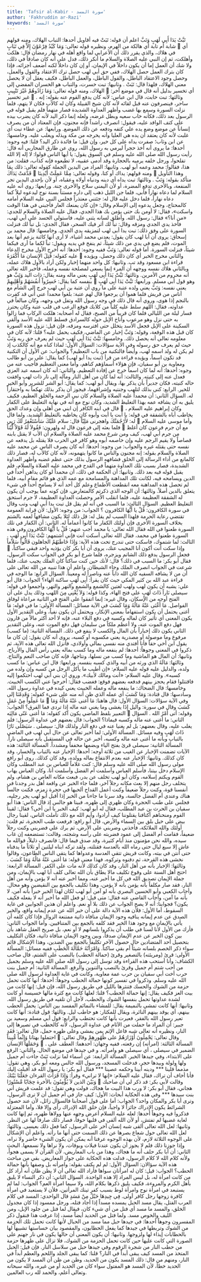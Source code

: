 ```yaml
---
title: 'Tafsir al-Kabir - سورة المسد'
author: 'Fakhruddin ar-Razi'
keywords: 'سورة المسد'
---
```


تَبَّتْ يَدَا أَبِي لَهَبٍ وَتَبَّ
اعلم أن قوله:
تَبَتْ
فيه أقاويل أحدها: التباب الهلاك، ومنه قولهم شابة أم تابة أي هالكة من الهرم، ونظيره قوله تعالى:
وَمَا كَيْدُ فِرْعَوْنَ إِلاَّ فِي تَبَابٍ

أي في هلاك، والذي يقرر ذلك أن الأعرابي لما واقع أهله في نهار رمضان قال: هلكت وأهلكت، ثم إن النبي عليه الصلاة والسلام ما أنكر ذلك، فدل على أنه كان صادقاً في ذلك، ولا شك أن العمل إما أن يكون داخلاً في الإيمان، أو إن كان داخلاً لكنه أضعف أجزائه، فإذا كان بترك العمل حصل الهلاك، ففي حق أبي لهب حصل ترك الاعتقاد والقول والعمل، وحصل وجود الاعتقاد الباطل، والقول الباطل، والعمل الباطل، فكيف يعقل أن لا يحصل معنى الهلاك، فلهذا قال:
تَبَتْ
.
وثانيها:
تبت خسرت، والتباب هو الخسران المفضي إلى الهلاك، ومنه قوله تعالى:
وَمَا زَادُوهُمْ غَيْرَ تَتْبِيبٍ

أي تخسير بدليل أنه قال في موضع آخر:
غير تخسير

.
وثالثها:
تبت خابت، قال ابن عباس: لأنه كان يدفع القوم عنه بقوله: إنه ساحر، فينصرفون عنه قبل لقائه لأنه كان شيخ القبيلة وكان له كالأب فكان لا يتهم، فلما نزلت السورة وسمع بها غضب وأظهر العداوة الشديدة فصار متهماً فلم يقبل قوله في الرسول بعد ذلك، فكأنه خاب سعيه وبطل غرضه، ولعله إنما ذكر اليد لأنه كان يضرب بيده على كتف الوافد عليه، فيقول: انصرف راشداً فإنه مجنون، فإن المعتاد أن من يصرف إنساناً عن موضع وضع يده علي كتفه ودفعه عن ذلك الموضع.
ورابعها:
عن عطاء تبت أي غلبت لأنه كان يعتقد أن يده هي العليا وأنه يخرجه من مكة ويذله ويغلب عليه.
وخامسها:
عن ابن وثاب؛ صفرت يداه على كل خير، وإن قيل: ما فائدة ذكر اليد؟ قلنا: فيه وجوه:
أحدها:
ما يروى أنه أخذ حجراً ليرمي به رسول الله، روي عن طارق المحاربي أنه قال: رأيت رسول الله صلى الله عليه وسلم في السوق يقول: يا أيها الناس قولوا: لا إله إلا الله تفلحوا، ورجل خلفه يرميه بالحجارة وقد أدمى عقبيه، لا تطيعوه فإنه كذاب، فقلت: من هذا، فقالوا: محمد وعمه أبو لهب.
وثانيها:
المراد من اليدين الجملة كقوله تعالى:
ذلك بِمَا قَدَّمَتْ يَدَاكَ

ومنه قولهم: يداك أو كتا، وقوله تعالى:
مِمَّا عَمِلَتْ أَيْدِينَا

وهذا التأويل متأكد بقوله:
وَتَبَّ
.
وثالثها:
تبت يداه أي دينه ودنياه أولاه وعقباه، أو لأن بإحدى اليدين تجر المنفعة، وبالأخرى تدفع المضرة، أو لأن اليمنى سلاح والأخرى جنة.
ورابعها:
روي أنه عليه السلام لما دعاه نهاراً فأبى، فلما جن الليل ذهب إلى داره مستناً بسنة نوح ليدعوه ليلاً كما دعاه نهاراً، فلما دخل عليه قال له: جئتني معتذراً فجلس النبي عليه السلام أمامه كالمحتاج، وجعل يدعوه إلى الإسلام وقال: «إن كان يمنعك العار فأجبني في هذا الوقت واسكت»، فقال: لا أومن بك حتى يؤمن بك هذا الجدي، فقال عليه الصلاة والسلام للجدي: «من أنا؟» فقال: رسول الله. وأطلق لسانه يثني عليه، فاستولى الحسد على أبي لهب، فأخذ يدي الجدي ومزقه وقال: تباً لك أثر فيك السحر، فقال الجدي: بل تباً لك فنزلت السورة على وفق ذلك: تبت يدا أبى لهب لتمزيقه يدي الجدي.
وخامسها:
قال محمد بن إسحاق: يروى أن أبا لهب كان يقول: يعدني محمد أشياء، لا أرى أنها كائنة يزعم أنها بعد الموت، فلم يضع في يدي من ذلك شيئاً، ثم ينفخ في يديه ويقول: تباً لكما ما أرى فيكما شيئاً، فنزلت السورة.
أما قوله تعالى:
وَتَبَّ
ففيه وجوه:
أحدها:
أنه أخرج الأول مخرج الدعاء عليه كقوله:
قُتِلَ الإنسان مَا أَكْفَرَهُ

والثاني مخرج الخبر أي كان ذلك وحصل، ويؤيده قراءة ابن مسعود وقد تب.
وثانيها:
كل واحد منهما إخبار ولكن أراد بالأول هلاك عمله، وبالثاني هلاك نفسه ووجهه أن المرء إنما يسعى لمصلحة نفسه وعمله، فأخبر الله تعالى أنه محروم من الأمرين.
وثالثها:
تَبَّتْ يَدَا أَبِى لَهَبٍ
يعني ماله ومنه يقال: ذات اليد
وَتَبَّ
هو بنفسه كما يقال:
خَسِرُواْ أَنفُسَهُمْ وَأَهْلِيهِمْ

وهو قول أبي مسلم.
ورابعها:
تَبَّتْ يَدَا أَبِى لَهَبٍ
يعني نفسه:
وَتَبَّ
يعني ولده عتبة على ما روي أن عتبة بن أبي لهب خرج إلى الشأم مع أناس من قريش فلما هموا أن يرجعوا قال لهم عتبة: بلغوا محمداً عني أني قد كفرت بالنجم إذا هوى، وروي أنه قال ذلك في وجه رسول الله وتفل في وجهه، وكان مبالغاً في عداوته، فقال: اللهم سلط عليه كلباً من كلابك فوقع الرعب في قلب عتبة وكان يحترز فسار ليلة من الليالي فلما كان قريباً من الصبح، فقال له أصحابه: هلكت الركاب فما زالوا به حتى نزل وهو مرعوب وأناخ الإبل حوله كالسرادق فسلط الله عليه الأسد وألقى السكينة على الإبل فجعل الأسد يتخلل حتى افترسه ومزقه، فإن قيل: نزول هذه السورة كان قبل هذه الوقعة، وقوله:
وَتَبَّ
إخبار عن الماضي، فكيف يحمل عليه؟ قلنا: لأنه كان في معلومه تعالى أنه يحصل ذلك.
وخامسها:
تَبَّتْ يَدَا أَبِى لَهَبٍ
حيث لم يعرف حق ربه
وَتَبَّ
حيث لم يعرف حق رسوله وفي الآية سؤالات:
السؤال الأول:
لماذا كناه مع أنه كالكذب إذ لم يكن له ولد اسمه لهب، وأيضاً فالتكنية من باب التعظيم؟ والجواب: عن الأول أن التكنية قد تكون اسماً، ويؤيده قراءة من قرأ (تبت يدا أبو لهب) كما يقال: علي بن أبو طالب ومعاوية بن أبو سفيان، فإن هؤلاء أسماؤهم كناهم، وأما معنى التعظيم فأجيب عنه من وجوه:
أحدها:
أنه لما كان اسماً خرج عن إفادة التعظيم.
والثاني:
أنه كان اسمه عبد العزي فعدل عنه إلى كنيته.
والثالث:
أنه لما كان من أهل النار ومآله إلى نار ذات لهب وافقت حاله كنيته، فكان جديراً بأن يذكر بها، ويقال أبو لهب: كما يقال: أبو الشر للشرير وأبو الخير للخير.
الرابع:
كنى بذلك لتلهب وجنتيه وإشراقهما، فيجوز أن يذكر بذلك تهكماً به واحتقاراً له.
السؤال الثاني:
أن محمداً عليه الصلاة والسلام كان نبي الرحمة والخلق العظيم، فكيف يليق به أن يشافه عمه بهذا التغليظ الشديد، وكان نوح مع أنه في نهاية التغليظ على الكفار قال في ابنه الكافر
إن ابني من أهلي وإن وعدك الحق

، وكان إبراهيم عليه السلام يخاطب أباه بالشفقة في قوله: يا أبت يا أبت وأبوه كان يخاطبه بالتغليظ الشديد، ولما قال له:
لأَرْجُمَنَّكَ واهجرنى مَلِيّاً
قال:
سلام عَلَيْكَ سَأَسْتَغْفِرُ لَكَ رَبِي

وأما موسى عليه السلام فلما بعثه إلى فرعون قال له ولهرون:
فَقُولاَ لَهُ قَوْلاً لَّيّناً

مع أن جرم فرعون كان أغلظ من جرم أبي لهب، كيف ومن شرع محمد عليه الصلاة والسلام أن الأب لا يقتل بابنه قصاصاً ولا يقيم الرجم عليه وإن خاصمه أبوه وهو كافر في الحرب فلا يقتله بل يدفعه عن نفسه حتى يقتله غيره والجواب: من وجوه:
أحدها:
أنه كان يصرف الناس عن محمد عليه الصلاة والسلام بقوله: إنه مجنون والناس ما كانوا يتهمونه، لأنه كان كالأب له، فصار ذلك كالمانع من أداء الرسالة إلى الخلق فشافهه الرسول بذلك حتى عظم غضبه وأظهر العداوة الشديدة، فصار بسبب تلك العداوة متهماً في القدح في محمد عليه الصلاة والسلام، فلم يقبل قوله فيه بعد ذلك.
وثانيها:
أن الحكمة في ذلك، أن محمداً لو كان يداهن أحداً في الدين ويسامحه فيه، لكانت تلك المداهنة والمسامحة مع عمه الذي هو قائم مقام أبيه، فلما لم تحصل هذه المداهنة معه انقطعت الأطماع وعلم كل أحد أنه لا يسامح أحداً في شيء يتعلق بالدين أصلاً.
وثالثها:
أن الوجه الذي ذكرتم كالمتعارض، فإن كونه عماً يوجب أن يكون له الشفقة العظيمة عليه، فلما انقلب الأمر وحصلت العداوة العظيمة، لا جرم استحق التغليظ العظيم.
السؤال الثالث:
ما السبب في أنه لم يقل قل تبت يدا أبى لهب وتب وقال في سورة الكافرون:
قُلْ يا أَيُّهَا الكافرون
؟
الجواب:
من وجوه:
الأول:
لأن قرابة العمومة تقتضي رعاية الحرمة فلهذا السبب لم يقل له: قل ذلك لئلا يكون مشافهاً لعمه بالشتم بخلاف السورة الأخرى فإن أولئك الكفار ما كانوا أعماماً له.
الثاني:
أن الكفار في تلك السورة طعنوا في الله فقال الله تعالى: يا محمد أجب عنهم:
قُلْ يا أَيُّهَا الكافرون
وفي هذه السورة طعنوا في محمد، فقال الله تعالى أسكت أنت فإني أشتمهم:
تَبَّتْ يَدَا أَبِى لَهَبٍ
.
الثالث:
لما شتموك، فاسكت حتى تندرج تحت هذه الآية:
وَإِذَا خَاطَبَهُمُ الجاهلون قَالُواْ سَلاَماً

وإذا سكت أنت أكون أنا المجيب عنك، يروى أن أبا بكر كان يؤذيه واحد فبقي ساكتاً، فجعل الرسول يدفع ذلك الشاتم ويزجره، فلما شرع أبو بكر في الجواب سكت الرسول، فقال أبو بكر: ما السبب في ذلك؟ قال: لأنك حين كنت ساكتاً كان الملك يجيب عنك، فلما شرعت في الجواب انصرف الملك وجاء الشيطان.
واعلم أن هذا تنبيه من الله تعالى على أن من لا يشافه السفيه كان الله ذاباً عنه وناصراً له ومعيناً.
السؤال الرابع:
ما الوجه في قراءة عبد الله بن كثير المكي حيث كان يقرأ:
أَبِى لَهَبٍ
ساكنة الهاء؟
الجواب: قال أبو علي: يشبه أن يكون لهب ولهب لغتين كالشمع والشمع والنهر والنهر، وأجمعوا في قوله:
سيصلى نَاراً ذَاتَ لَهَبٍ
على فتح الهاء، وكذا قوله:
وَلاَ يُغْنِى مِنَ اللهب
وذلك يدل على أن الفتح أوجه من الإسكان، وقال غيره: إنما اتفقوا على الفتح في الثانية مراعاة لوفاق الفواصل.
مَا أَغْنَى عَنْهُ مَالُهُ وَمَا كَسَبَ
في الآية مسائل:
المسألة الأولى:
ما في قوله:
مَا أغنى
يحتمل أن يكون استفهاماً بمعنى الإنكار، ويحتمل أن يكون نفياً، وعلى التقدير الأول يكون المعنى أي تأثير كان لماله وكسبه في دفع البلاء عنه، فإنه لا أحد أكثر مالاً من قارون فهل دفع الموت عنه، ولا أعظم ملكاً من سليمان فهل دفع الموت عنه، وعلى التقدير الثاني يكون ذلك إخباراً بأن المال والكسب لا ينفع في ذلك.
المسألة الثانية:
(ما كسب) مرفوع وما موصولة أو مصدرية يعني مكسوبه أو كسبه، يروى أنه كان يقول: إن كان ما يقول ابن أخي حقاً فأنا أفتدي منه نفسي بمالي وأولادي، فأنزل الله تعالى هذه الآية، ثم ذكروا في المعنى وجوهاً: أحدها: لم ينفعه ماله وما كسب بماله يعني رأس المال والأرباح.
وثانيها:
أن المال هو الماشية وما كسب من نسلها، ونتاجها، فإنه كان صاحب النعم والنتاج.
وثالثها:
مَالَهُ
الذي ورثه من أبيه والذي كسبه بنفسه.
ورابعها:
قال ابن عباس:
ما كسب
ولده، والدليل عليه قوله عليه السلام: «إن أطيب ما يأكل الرجل من كسبه وإن ولده من كسبه».
وقال عليه السلام:
«أنت ومالك لأبيك».
وروي أن بني أبي لهب احتكموا إليه فاقتتلوا فقام يحجز بينهم فدفعه بعضهم فوقع:
فغضب فقال: أخرجوا عني الكسب الخبيث.
وخامسها:
قال الضحاك: ما ينفعه ماله وعمله الخبيث يعني كيده في عداوة رسول الله.
وسادسها:
قال قتادة:
وَمَا كَسَبَ
أي عمله الذي ظن أنه منه على شيء كقوله:
وَقَدِمْنَا إلى مَا عَمِلُواْ مِنْ عَمَلٍ

وفي الآية سؤالات:
السؤال الأول:
قال هاهنا:
مَا أغنى عَنْهُ مَالُهُ وَمَا كَسَبَ
وقال في سورة:
واليل إِذَا يغشى
وما يغني عنه ماله إذا تردى
فما الفرق؟
الجواب:
التعبير بلفظ الماضي يكون آكد كقوله:
مَا أغنى عَنّى مَالِيَه

وقوله:
أتى أَمْرُ الله
.
السؤال الثاني:
ما أغنى عنه ماله وكسبه فيماذا؟
الجواب: قال بعضهم في عداوة الرسول: فلم يغلب عليه، وقال بعضهم: بل لم يغنيا عنه في دفع النار ولذلك قال:
سيصلى
.
سَيَصْلَى نَارًا ذَاتَ لَهَبٍ
وفيه مسائل.
المسألة الأولى:
لما أخبر تعالى عن حال أبي لهب في الماضي بالتباب وبأنه ما أغنى عنه ماله وكسبه، أخبر عن حاله في المستقبل بأنه سيصلى ناراً.
المسألة الثانية:
سيصلى
قرئ بفتح الياء وبضمها مخففاً ومشدداً.
المسألة الثالثة:
هذه الآيات تضمنت الإخبار عن الغيب من ثلاثة أوجه:
أحدها:
الإخبار عنه بالتباب والخسار، وقد كان كذلك.
وثانيها:
الإخبار عنه بعدم الانتفاع بماله وولده، وقد كان كذلك.
روى أبو رافع مولى رسول الله صلى الله عليه وسلم قال:
كنت غلاماً للعباس بن عبد المطلب وكان الإسلام دخل بيتنا، فأسلم العباس وأسلمت أم الفضل وأسلمت أنا، وكان العباس يهاب القوم ويكتم إسلامه، وكان أبو لهب تخلف عن بدر، فبعث مكانه العاص بن هشام، ولم يتخلف رجل منهم إلا بعث مكانه رجلاً آخر، فلما جاء الخبر عن واقعة أهل بدر وجدنا في أنفسنا قوة، وكنت رجلاً ضعيفاً وكنت أعمل القداح ألحيها في حجرة زمزم، فكنت جالساً هناك وعندي أم الفضل جالسة، وقد سرنا ما جاءنا من الخبر إذا أقبل أبو لهب يجر رجليه، فجلس على طنب الحجرة وكان ظهري إلى ظهره، فبينا هو جالس إذ قال الناس: هذا أبو سفيان بن الحرث بن عبد المطلب، فقال له أبو لهب: كيف الخبر يا ابن أخي؟ فقال: لقينا القوم ومنحناهم أكتافنا يقتلوننا كيف أرادوا، وأيم الله مع ذلك تأملت الناس، لقينا رجال بيض على خيل بلق بين السماء والأرض، قال أبو رافع: فرفعت طنب الحجرة، ثم قلت: أولئك والله الملائكة، فأخذني وضربني على الأرض، ثم برك علي فضربني وكنت رجلاً ضعيفاً، فقامت أم الفضل إلى عمود فضربته على رأسه وشجته، وقالت: تستضعفه إن غاب سيده، والله نحن مؤمنون منذ أيام كثيرة، وقد صدق فيما قال: فانصرف ذليلاً، فوالله ما عاش إلا سبع ليال حتى رماه الله بالعدسة فقتلته، ولقد تركه ابناه ليلتين أو ثلاثاً ما يدفناه حتى أنتن في بيته، وكانت قريش تتقي العدسة وعدواها كما يتقي الناس الطاعون، وقالوا نخشى هذه القرحة، ثم دفنوه وتركوه، فهذا معنى قوله:
مَا أغنى عَنْهُ مَالُهُ وَمَا كَسَبَ
.
وثالثها:
الإخبار بأنه من أهل النار، وقد كان كذلك لأنه مات على الكفر.
المسألة الرابعة:
احتج أهل السنة على وقوع تكليف مالا يطاق بأن الله تعالى كلف أبا لهب بالإيمان، ومن جملة الإيمان تصديق الله في كل ما أخبر عنه، ومما أخبر عنه أنه لا يؤمن وأنه من أهل النار، فقد صار مكلفاً بأنه يؤمن بأنه لا يؤمن، وهذا تكليف بالجمع بين النقيضين وهو محال. وأجاب الكعبي وأبو الحسين البصري بأنه لو آمن أبو لهب لكان لهذا الخبر خبراً بأنه آمن، لا بأنه ما آمن، وأجاب القاضي عنه فقال: متى قيل: لو فعل الله ما أخبر أنه لا يفعله فكيف يكون؟ فجوابنا: أنه لا يصح الجواب عن ذلك بلا أو نعم.
واعلم أن هذين الجوابين في غاية السقوط، أما الأول:
فلأن هذه الآية دالة على أن خبر الله عن عدم إيمانه واقع، والخبر الصدق عن عدم إيمانه ينافيه وجود الإيمان منافاة ذاتية ممتنعة الزوال فإذا كان كلفه أن يأتي بالإيمان مع وجود هذا الخبر فقد كلفه بالجمع بين المتنافيين.
وأما الجواب الثاني: فأرك من الأول لأنا لسنا في طلب أن يذكروا بلسانهم لا أو نعم، بل صريح العقل شاهد بأن بين كون الخبر عن عدم الإيمان صدقاً، وبين وجود الإيمان منافاة ذاتية، فكان التكليف بتحصيل أحد المتضادين حال حصول الآخر تكليفاً بالجمع بين الضدين، وهذا الإشكال قائم سواء ذكر الخصم بلسانه شيئاً أم بقي ساكتاً.
وَامْرَأَتُهُ حَمَّالَةَ الْحَطَبِ
ففيه مسائل:
المسألة الأولى:
قرئ (ومريئته) بالتصغير وقرئ (حمالة الحطب) بالنصب على الشتم، قال صاحب الكشاف: وأنا أستحب هذه القراءة وقد توسل إلى رسول الله صلى الله عليه وسلم بجميل من أحب شتم أم جميل وقرئ بالنصب والتنوين والرفع.
المسألة الثانية:
أم جميل بنت حرب أخت أبي سفيان بن حرب عمة معاوية، وكانت في غاية العداوة لرسول الله صلى الله عليه وسلم.
وذكروا في تفسير كونها حمالة الحطب وجوهاً:
أحدها: أنها كانت تحمل حزمة من الشوك والحسك فتنثرها بالليل في طريق رسول الله، فإن قيل: إنها كانت من بيت العز فكيف يقال: إنها حمالة الحطب؟ قلنا: لعلها كانت مع كثرة مالها خسيسة أو كانت لشدة عداوتها تحمل بنفسها الشوك والحطب، لأجل أن تلقيه في طريق رسول الله.
وثانيها:
أنها كانت تمشي بالنميمة يقال: للمشاء بالنمائم المفسد بين الناس: يحمل الحطب بينهم، أي يوقد بينهم النائرة، ويقال للمكثار: هو حاطب ليل.
وثالثها:
قول قتادة: أنها كانت تعير رسول الله بالفقر، فعيرت بأنها كانت تحتطب والرابع: قول أبي مسلم وسعيد بن جبير: أن المراد ما حملت من الآثام في عداوة الرسول، لأنه كالحطب في تصيرها إلى النار، ونظيره أنه تعالى شبه فاعل الإثم بمن يمشي وعلى ظهره حمل، قال تعالى:
فَقَدِ احتملوا بهتانا وَإِثْماً مُّبِيناً

وقال تعالى:
يَحْمِلُونَ أَوْزَارَهُمْ على ظُهُورِهِمْ
وقال تعالى:
وَحَمَلَهَا الإنسان

.
المسألة الثالثة:
(امرأته) إن رفعته، ففيه وجهان:
أحدهما:
العطف على الضمير في
سيصلى
، أي سيصلى هو وامرأته. و
في جيدها
في موضع الحال.
والثاني:
الرفع على الابتداء، وفي جيدها الخبر.
المسألة الرابعة:
عن أسماء لما نزلت
تَبَتْ
جاءت أم جميل ولها ولولة وبيدها حجر، فدخلت المسجد، ورسول الله جالس ومعه أبو بكر، وهي تقول:
مذمماً قلينا *** ودينه أبينا
وحكمه عصينا ***
فقال أبو بكر:
يا رسول الله قد أقبلت إليك فأنا أخاف أن تراك، فقال عليه السلام: «إنها لا تراني» وقرأ:
وَإِذَا قَرَأْتَ القرءان جَعَلْنَا بَيْنَكَ وَبَيْنَ الذين لاَ يُؤْمِنُونَ بالأخرة حِجَابًا مَّسْتُورًا

وقالت لأبي بكر: قد ذكر لي أن صاحبك هجاني، فقال أبو بكر: لا ورب هذا البيت ما هجاك، فولت وهي تقول:
قد علمت قريش أني بنت سيدها ***
وفي هذه الحكاية أبحاث:
الأول:
كيف جاز في أم جميل أن لا ترى الرسول، وترى أبا بكر والمكان واحد؟
الجواب:
أما على قول أصحابنا فالسؤال زائل، لأن عند حصول الشرائط يكون الإدراك جائزاً لا واجباً، فإن خلق الله الإدراك رأى وإلا فلا، وأما المعتزلة فذكروا فيه وجوهاً أحدها: لعله عليه السلام أعرض وجهه عنها وولاها ظهره، ثم إنها كانت لغاية غضبها لم تفتش، أو لأن الله ألقى في قلبها خوفاً، فصار ذلك صارفاً لها عن النظر.
وثانيها:
لعل الله تعالى ألقى شبه إنسان آخر على الرسول، كما فعل ذلك بعيسى.
وثالثها:
لعل الله تعالى حول شعاع بصرها عن ذلك السمت حتى أنها ما رأته.
واعلم أن الإشكال على الوجوه الثلاثة لازم، لأن بهذه الوجوه عرفنا أنه يمكن أن يكون الشيء حاضر ولا نراه، وإذا جوزنا ذلك فلم لا يجوز أن يكون عندنا فيلات وبوقات، ولا نراها ولا نسمعها.
البحث الثاني:
أن أبا بكر حلف أنه ما هجاك، وهذا من باب المعاريض، لأن القرآن لا يسمى هجواً، ولأنه كلام الله لا كلام الرسول، فدلت هذه الحكاية على جواز المعاريض.
بقي من مباحث هذه الآية سؤالان:
السؤال الأول:
لم لم يكتف بقوله:
وامرأته
بل وصفها بأنها حمالة الحطب؟
الجواب:
قيل: كان له امرأتان سواها فأراد الله تعالى أن لا يظن ظان أنه أراد كل من كانت امرأة له، بل ليس المراد إلا هذه الواحدة.
السؤال الثاني:
أن ذكر النساء لا يليق بأهل الكرم والمروءة، فكيف يليق ذكرها بكلام الله، ولا سيما امرأة العم؟
الجواب: لما لم يستبعد في امرأة نوح وامرأة لوط بسبب كفر تينك المرأتين، فلأن لا يستعبد في امرأة كافرة زوجها رجل كافر أولى.
فِي جِيدِهَا حَبْلٌ مِنْ مَسَدٍ
قال الواحدي:
المسد في كلام العرب الفتل، يقال مسد الحبل يمسده مسداً إذا أجاد فتله، ورجل ممسود إذا كان مجدول الخلق، والمسد ما مسد أي فتل من أي شيء كان، فيقال لما فتل من جلود الإبل، ومن الليف والخوص مسد. ولما فتل من الحديد أيضاً مسد، إذا عرفت هذا فنقول ذكر المفسرون وجوهاً أحدها: في جيدها حبل مما مسد من الحبال لأنها كانت تحمل تلك الحزمة من الشوك وتربطها في جيدها كما يفعل الحطابون، والمقصود بيان خساستها تشبيهاً لها بالحطابات إيذاء لها ولزوجها.
وثانيها:
أن يكون المعنى أن حالها يكون في نار جهنم على الصورة التي كانت عليها حين كانت تحمل الحزمة من الشوك، فلا تزال على ظهرها حزمة من حطب النار من شجرة الزقوم وفي جيدها حبل من سلاسل النار.
فإن قيل: الحبل المتخذ من المسد كيف يبقى أبداً في النار؟ قلنا: كما يبقى الجلد واللحم والعظم أبداً في النار، ومنهم من قال: ذلك المسد يكون من الحديد، وظن من ظن أن المسد لا يكون من الحديد خطأ، لأن المسد هو المفتول سواء كان من الحديد أو من غيره، والله سبحانه وتعالى أعلم، والحمد لله رب العالمين.
